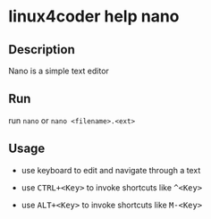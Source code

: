 # linux4coder help nano

## Description

Nano is a simple text editor

## Run

run `nano` or `nano <filename>.<ext>`

## Usage

* use keyboard to edit and navigate through a text

* use <kbd>CTRL+&lt;Key&gt;<CMD></kbd> to invoke shortcuts like <kbd>^&lt;Key&gt;</kbd>

* use <kbd>ALT+&lt;Key&gt;</kbd> to invoke shortcuts like <kbd>M-&lt;Key&gt;</kbd>
